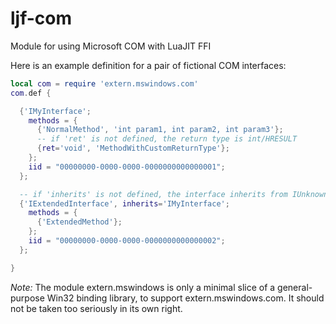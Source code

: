 ljf-com
=======

Module for using Microsoft COM with LuaJIT FFI


Here is an example definition for a pair of fictional COM interfaces:
```lua
local com = require 'extern.mswindows.com'
com.def {

  {'IMyInterface';
    methods = {
      {'NormalMethod', 'int param1, int param2, int param3'};
      -- if 'ret' is not defined, the return type is int/HRESULT
      {ret='void', 'MethodWithCustomReturnType'};
    };
    iid = "00000000-0000-0000-0000000000000001";
  };

  -- if 'inherits' is not defined, the interface inherits from IUnknown
  {'IExtendedInterface', inherits='IMyInterface';
    methods = {
      {'ExtendedMethod'};
    };
    iid = "00000000-0000-0000-0000000000000002";
  };

}
```

*Note:* The module extern.mswindows is only a minimal slice of a general-purpose Win32 binding library, to support extern.mswindows.com. It should not be taken too seriously in its own right.

